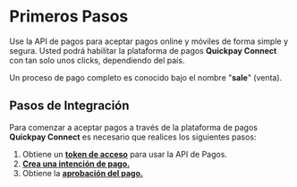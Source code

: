 # Primeros Pasos
Use la API de pagos para aceptar pagos online y móviles de forma simple y segura. 
Usted podrá habilitar la plataforma de pagos **Quickpay Connect** con tan solo unos clicks, dependiendo del país. 

Un proceso de pago completo es conocido bajo el nombre "**sale**" (venta).

## Pasos de Integración
Para comenzar a aceptar pagos a través de la plataforma de pagos **Quickpay Connect** es necesario que realices los siguientes pasos: 


1. Obtiene un **[token de acceso](get-access-token.md)** para usar la API de Pagos.
2. **[Crea una intención de pago.](create-intention.md)**
3. Obtiene la **[aprobación del pago.](get-capture.md)**